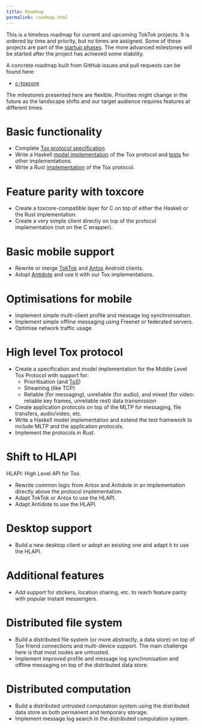 ```yaml
---
title: Roadmap
permalink: roadmap.html
---
```


This is a timeless roadmap for current and upcoming TokTok projects. It is
ordered by time and priority, but no times are assigned. Some of these
projects are part of the [startup phases](designs/plan.html). The more
advanced milestones will be started after the project has achieved some
stability.

A concrete roadmap built from GitHub issues and pull requests can be found here:

-   [c-toxcore](roadmap/c-toxcore.html)

The milestones presented here are flexible. Priorities might change in the
future as the landscape shifts and our target audience requires features at
different times.

# Basic functionality

-   Complete [Tox protocol specification](https://github.com/TokTok/spec).
-   Write a Haskell [model
    implementation](https://github.com/TokTok/hs-toxcore) of the Tox protocol
    and [tests](designs/testing.html) for other implementations.
-   Write a Rust [implementation](https://github.com/tox-rs/tox) of the Tox
    protocol.

# Feature parity with toxcore

-   Create a toxcore-compatible layer for C on top of either the Haskell or
    the Rust implementation.
-   Create a very simple client directly on top of the protocol implementation
    (not on the C wrapper).

# Basic mobile support

-   Rewrite or merge [TokTok](https://github.com/TokTok/toktok-android) and
    [Antox](https://github.com/Antox/Antox) Android clients.
-   Adopt [Antidote](https://github.com/Antidote-for-Tox/Antidote) and use it
    with our Tox implementations.

# Optimisations for mobile

-   Implement simple multi-client profile and message log synchronisation.
-   Implement simple offline messaging using Freenet or federated servers.
-   Optimise network traffic usage.

# High level Tox protocol

-   Create a specification and model implementation for the Middle Level Tox
    Protocol with support for:
    -   Prioritisation (and
        [ToS](https://en.wikipedia.org/wiki/Type_of_service))
    -   Streaming (like TCP)
    -   Reliable (for messaging), unreliable (for audio), and mixed (for
        video: reliable key frames, unreliable rest) data transmission
-   Create application protocols on top of the MLTP for messaging, file
    transfers, audio/video, etc.
-   Write a Haskell model implementation and extend the test framework to
    include MLTP and the application protocols.
-   Implement the protocols in Rust.

# Shift to HLAPI

HLAPI: High Level API for Tox.

-   Rewrite common logic from Antox and Antidote in an implementation directly
    above the protocol implementation.
-   Adapt TokTok or Antox to use the HLAPI.
-   Adapt Antidote to use the HLAPI.

# Desktop support

-   Build a new desktop client or adopt an existing one and adapt it to use
    the HLAPI.

# Additional features

-   Add support for stickers, location sharing, etc. to reach feature parity
    with popular instant messengers.

# Distributed file system

-   Build a distributed file system (or more abstractly, a data store) on top
    of Tox friend connections and multi-device support. The main challenge
    here is that most nodes are untrusted.
-   Implement improved profile and message log synchronisation and offline
    messaging on top of the distributed data store.

# Distributed computation

-   Build a distributed untrusted computation system using the distributed
    data store as both permanent and temporary storage.
-   Implement message log search in the distributed computation system.
